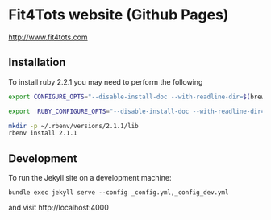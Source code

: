 # Fit4Tots website (Github Pages)

http://www.fit4tots.com


## Installation

To install ruby 2.2.1 you may need to perform the following

```sh
export CONFIGURE_OPTS="--disable-install-doc --with-readline-dir=$(brew --prefix readline) --with-openssl-dir=$(brew --prefix openssl)"

export  RUBY_CONFIGURE_OPTS="--disable-install-doc --with-readline-dir=$(brew --prefix readline) --with-openssl-dir=$(brew --prefix openssl)"

mkdir -p ~/.rbenv/versions/2.1.1/lib
rbenv install 2.1.1
```

## Development

To run the Jekyll site on a development machine:

    bundle exec jekyll serve --config _config.yml,_config_dev.yml

and visit http://localhost:4000
